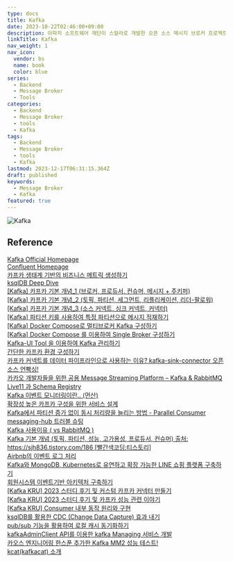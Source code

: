 ```yaml
---
type: docs
title: Kafka
date: 2023-10-22T02:46:00+09:00
description: 아파치 소프트웨어 재단이 스칼라로 개발한 오픈 소스 메시지 브로커 프로젝트이다. 이 프로젝트는 실시간 데이터 피드를 관리하기 위해 통일된, 높은 처리량, 낮은 지연시간을 지닌 플랫폼을 제공
linkTitle: Kafka
nav_weight: 1
nav_icon:
  vendor: bs
  name: book
  color: blue
series:
  - Backend
  - Message Broker
  - Tools
categories:
  - Backend
  - Message Broker
  - tools
  - Kafka
tags:
  - Backend
  - Message Broker
  - tools
  - Kafka
lastmod: 2023-12-17T06:31:15.364Z
draft: published
keywords:
  - Message Broker
  - Kafka
featured: true
---
```


![Kafka](content/backend/kafka.png#center "https://www.uber.com/en-ZA/blog/ureplicator-apache-kafka-replicator/")

## Reference

[Kafka Official Homepage](https://kafka.apache.org/)  
[Confluent Homepage](https://www.confluent.io/)  
[카프카 생태계 기반의 비즈니스 메트릭 생성하기](https://hyperconnect.github.io/2022/10/14/grafana-with-ksqlDB.html)  
[ksqlDB Deep Dive](https://hyperconnect.github.io/2023/03/20/ksqldb-deepdive.html)  
[[Kafka] 카프카 기본 개념\_1 (브로커, 프로듀서, 컨슈머, 메시지 + 주키퍼)](https://unit-15.tistory.com/135)  
[[Kafka] 카프카 기본 개념\_2 (토픽, 파티션, 세그먼트, 리플리케이션, 리더-팔로워)](https://unit-15.tistory.com/136)  
[[Kafka] 카프카 기본 개념\_3 (소스 커넥트, 싱크 커넥트, 커넥터)](https://unit-15.tistory.com/137)  
[[Kafka] 파티션 키를 사용하여 특정 파티션으로 메시지 적재하기](https://devocean.sk.com/search/techBoardDetail.do?ID=164096&boardType=)  
[[Kafka] Docker Compose로 멀티브로커 Kafka 구성하기](https://devocean.sk.com/search/techBoardDetail.do?ID=164016&boardType=)  
[[Kafka] Docker Compose 를 이용하여 Single Broker 구성하기](https://devocean.sk.com/search/techBoardDetail.do?ID=164007&boardType=)  
[Kafka-UI Tool 을 이용하여 Kafka 관리하기](https://devocean.sk.com/search/techBoardDetail.do?ID=163980&boardType=)  
[간단한 카프카 환경 구성하기](https://devocean.sk.com/search/techBoardDetail.do?ID=163709&boardType=)  
[카프카 커넥트를 데이터 파이프라인으로 사용하는 이유? kafka-sink-connector 오픈소스 언빡싱!](https://tech.kakao.com/2023/01/12/introduce-kafka-sink-connector/)  
[카카오 개발자들을 위한 공용 Message Streaming Platform – Kafka & RabbitMQ](https://tech.kakao.com/2021/12/23/kafka-rabbitmq/)  
[Live11 과 Schema Registry](https://11st-tech.github.io/2022/06/28/schema-registry-in-live11/)  
[Kafka 이벤트 모니터링이란.. (먼산)](https://dev.gmarket.com/51)  
[확장성 높은 카프카 구성을 위한 서비스 설계](https://dev.gmarket.com/35)  
[Kafka에서 파티션 증가 없이 동시 처리량을 늘리는 방법 - Parallel Consumer](https://d2.naver.com/helloworld/7181840)  
[messaging-hub 트러블 슈팅](https://engineering.linecorp.com/ko/blog/messaing-hub-troubleshooting)  
[Kafka 사용이유 ( vs RabbitMQ )](https://ellune.tistory.com/29)  
[Kafka 기본 개념 (토픽, 파티션, 성능, 고가용성, 프로듀서, 컨슈머) 출처: https://sjh836.tistory.com/186 [빨간색코딩:티스토리]](https://sjh836.tistory.com/186)  
[Airbnb의 이벤트 로그 처리](https://brunch.co.kr/@sonjoosik/3)  
[Kafka와 MongoDB, Kubernetes로 유연하고 확장 가능한 LINE 쇼핑 플랫폼 구축하기](https://engineering.linecorp.com/ko/blog/line-shopping-platform-kafka-mongodb-kubernetes)  
[회원시스템 이벤트기반 아키텍처 구축하기](https://techblog.woowahan.com/7835/)  
[[Kafka KRU] 2023 스터디 후기 및 커스텀 카프카 커넥터 만들기](https://devocean.sk.com/search/techBoardDetail.do?ID=165493&boardType=)  
[[Kafka KRU] 2023 스터디 후기 및 카프카 성능 관련 이야기](https://devocean.sk.com/search/techBoardDetail.do?ID=165500&boardType=)  
[[Kafka KRU] Consumer 내부 동작 원리와 구현](https://devocean.sk.com/blog/techBoardDetail.do?ID=165478&boardType=tags)  
[ksqlDB를 활용한 CDC (Change Data Capture) 효과 내기](https://devocean.sk.com/blog/techBoardDetail.do?ID=164794&boardType=tags)  
[pub/sub 기능을 활용하여 로컬 캐시 동기화하기](https://devocean.sk.com/blog/techBoardDetail.do?ID=164373&boardType=tags)  
[kafkaAdminClient API를 이용한 kafka Managing 서비스 개발](https://devocean.sk.com/blog/techBoardDetail.do?ID=164372&boardType=tags)  
[카오스 엔지니어링 한스푼 추가한 Kafka MM2 성능 테스트!](https://devocean.sk.com/blog/techBoardDetail.do?ID=164371&boardType=tags)  
[kcat(kafkacat) 소개](https://devocean.sk.com/blog/techBoardDetail.do?ID=163970&boardType=tags)
